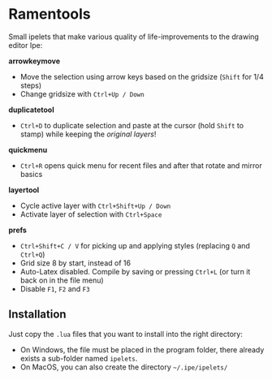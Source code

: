 # Ramentools
Small ipelets that make various quality of life-improvements to the drawing editor Ipe:

**arrowkeymove**
- Move the selection using arrow keys based on the gridsize (`Shift` for 1/4 steps)
- Change gridsize with `Ctrl+Up / Down`

**duplicatetool**
- `Ctrl+D` to duplicate selection and paste at the cursor (hold `Shift` to stamp) while keeping the *original layers*!

**quickmenu**
- `Ctrl+R` opens quick menu for recent files and after that rotate and mirror basics

**layertool**
- Cycle active layer with `Ctrl+Shift+Up / Down`
- Activate layer of selection with `Ctrl+Space`

**prefs**
- `Ctrl+Shift+C / V` for picking up and applying styles (replacing `Q` and `Ctrl+Q`)
- Grid size 8 by start, instead of 16
- Auto-Latex disabled. Compile by saving or pressing `Ctrl+L` (or turn it back on in the file menu)
- Disable `F1`, `F2` and `F3`

## Installation
Just copy the `.lua` files that you want to install into the right directory: 

- On Windows, the file must be placed in the program folder, there already exists a sub-folder named `ipelets`. 
- On MacOS, you can also create the directory `~/.ipe/ipelets/`